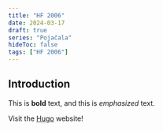 ```yaml
---
title: "HF 2006"
date: 2024-03-17
draft: true
series: "Pojačala"
hideToc: false
tags: ["HF 2006"]
---
```


## Introduction

This is **bold** text, and this is *emphasized* text.

Visit the [Hugo](https://gohugo.io) website!
